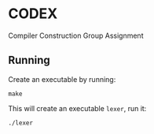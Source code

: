 # CODEX
Compiler Construction Group Assignment

## Running
Create an executable by running:
```
make
```
This will create an executable `lexer`, run it:
```
./lexer
```
